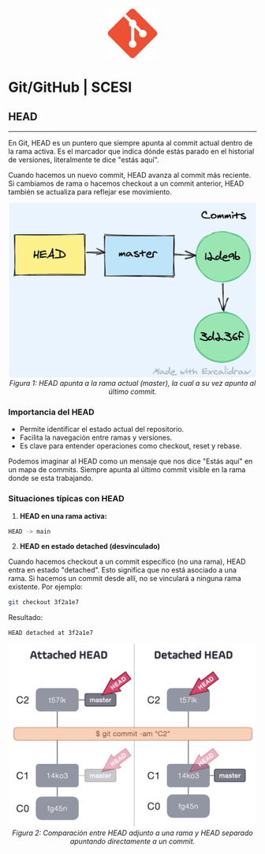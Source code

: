 <p align="center">
  <img src="img/git.png" alt="Logo" width="100"/>
</p>

# Git/GitHub | SCESI

## HEAD
---

En Git, HEAD es un puntero que siempre apunta al commit actual dentro de la rama activa. Es el marcador que indica dónde estás parado en el historial de versiones, literalmente te dice "estás aquí".

Cuando hacemos un nuevo commit, HEAD avanza al commit más reciente. Si cambiamos de rama o hacemos checkout a un commit anterior, HEAD también se actualiza para reflejar ese movimiento.

<p align="center">
  <img src="img/githead.webp" alt="HEAD apuntando a master en Git" width="500"/>
  <br>
  <em>Figura 1: HEAD apunta a la rama actual (master), la cual a su vez apunta al último commit.</em>
</p>

### Importancia del HEAD

- Permite identificar el estado actual del repositorio.
- Facilita la navegación entre ramas y versiones.
- Es clave para entender operaciones como checkout, reset y rebase.

Podemos imaginar al HEAD como un mensaje que nos dice "Estás aquí" en un mapa de commits. Siempre apunta al último commit visible en la rama donde se esta trabajando.

### Situaciones típicas con HEAD

1. **HEAD en una rama activa:**

```bash
HEAD -> main
```

2. **HEAD en estado detached (desvinculado)**

Cuando hacemos checkout a un commit específico (no una rama), HEAD entra en estado "detached". Esto significa que no está asociado a una rama. Si hacemos un commit desde allí, no se vinculará a ninguna rama existente. Por ejemplo:

```bash
git checkout 3f2a1e7
```

Resultado:

```bash
HEAD detached at 3f2a1e7
```

<p align="center">
  <img src="img/headtype.png" alt="HEAD Attached vs Detached en Git" width="600"/>
  <br>
  <em>Figura 2: Comparación entre HEAD adjunto a una rama y HEAD separado apuntando directamente a un commit.</em>
</p>
